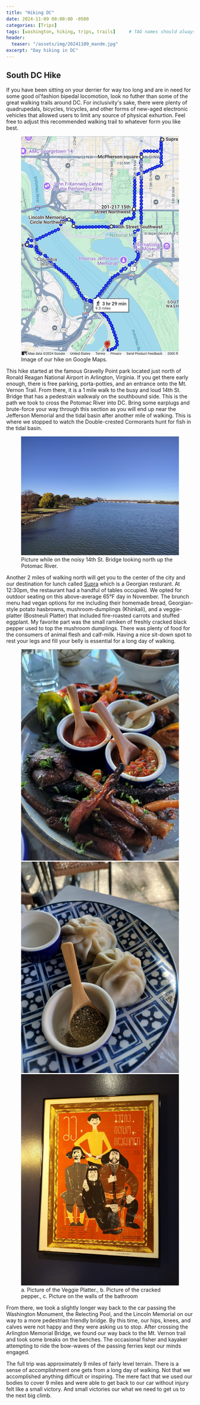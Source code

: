```yaml
---
title: "Hiking DC"
date: 2024-11-09 08:00:00 -0500
categories: [Trips]
tags: [washington, hiking, trips, trails]     # TAG names should always be lowercase
header:
  teaser: "/assets/img/20241109_mandm.jpg"
excerpt: "Day hiking in DC"
---
```


## South DC Hike

If you have been sitting on your derrier for way too long and are in need for some good ol'fashion bipedal locomotion, look no futher than some of the great walking trails around DC. For inclusivity's sake, there were plenty of quadrupedals, bicycles, tricycles, and other forms of new-aged electronic vehicles that allowed users to limit any source of physical exhurtion. Feel free to adjust this recommended walking trail to whatever form you like best. 

<figure>
	<a href="/assets/img/20241109_dctripmap.jpg"><img src="/assets/img/20241109_dctripmap.jpg"></a>
	<figcaption>Image of our hike on Google Maps.</figcaption>
</figure>

This hike started at the famous Gravelly Point park located just north of Ronald Reagan National Airport in Arlington, Virginia. If you get there early enough, there is free parking, porta-potties, and an entrance onto the Mt. Vernon Trail. From there, it is a 1 mile walk to the busy and loud 14th St. Bridge that has a pedestrain walkwaly on the southbound side. This is the path we took to cross the Potomac River into DC. Bring some earplugs and brute-force your way through this section as you will end up near the Jefferson Memorial and the tidal basin after another mile of walking. This is where we stopped to watch the Double-crested Cormorants hunt for fish in the tidal basin.

<figure>
	<a href="/assets/img/20241109_potomac.jpg"><img src="/assets/img/20241109_potomac.jpg"></a>
	<figcaption>Picture while on the noisy 14th St. Bridge looking north up the Potomac River.</figcaption>
</figure>

Another 2 miles of walking north will get you to the center of the city and our destination for lunch called <a href="https://supradc.com/" target="_blank">Supra</a> which is a Georgian resturant. At 12:30pm, the restaurant had a handful of tables occupied. We opted for outdoor seating on this above-average 65°F day in November. The brunch menu had vegan options for me including their homemade bread, Georgian-style potato hasbrowns, mushroom-dumplings (Khinkali), and a veggie-platter (Bostneuli Platter) that included fire-roasted carrots and stuffed eggplant. My favorite part was the small ramiken of freshly cracked black pepper used to top the mushroom dumplings. There was plenty of food for the consumers of animal flesh and calf-milk. Having a nice sit-down spot to rest your legs and fill your belly is essential for a long day of walking.

<figure class="third">
    <a href="/assets/img/20241109_veggies.jpg"><img src="/assets/img/20241109_veggies.jpg"></a>
    <a href="/assets/img/20241109_pepper.jpg"><img src="/assets/img/20241109_pepper.jpg"></a>
	<a href="/assets/img/20241109_art.jpg"><img src="/assets/img/20241109_art.jpg"></a>
    <figcaption>a. Picture of the Veggie Platter., b. Picture of the cracked pepper., c. Picture on the walls of the bathroom</figcaption>
</figure>

From there, we took a slightly longer way back to the car passing the Washington Monument, the Relecting Pool, and the Lincoln Memorial on our way to a more pedestrian friendly bridge. By this time, our hips, knees, and calves were not happy and they were asking us to stop. After crossing the Arlington Memorial Bridge, we found our way back to the Mt. Vernon trail and took some breaks on the benches. The occasional fisher and kayaker attempting to ride the bow-waves of the passing ferries kept our minds engaged. 

The full trip was approximately 9 miles of fairly level terrain. There is a sense of accomplishment one gets from a long day of walking. Not that we accomplished anything difficult or inspiring. The mere fact that we used our bodies to cover 9 miles and were able to get back to our car without injury felt like a small victory. And small victories our what we need to get us to the next big climb.